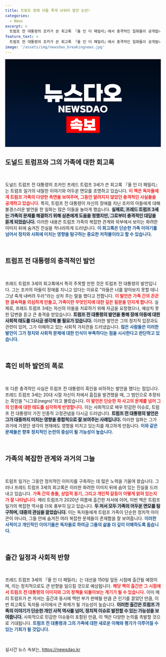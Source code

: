 ```yaml
---
title: 트럼프 장애 아들 죽게 놔둬라 발언 논란!
categories:
  - News
excerpt: >
  트럼프 전 대통령의 조카가 쓴 회고록 『올 인 더 패밀리』에서 충격적인 일화들이 공개됩니다. 장애 아들에 대한 냉혹한 발언과 인종차별적 발언이 포함되어 있어, 트럼프 일가의 숨겨진 진실을 드러내며 독자들의 관심을 끌고 있습니다.
feature_text: >
  트럼프 전 대통령의 조카가 쓴 회고록 『올 인 더 패밀리』에서 충격적인 일화들이 공개됩니다. 장애 아들에 대한 냉혹한 발언과 인종차별적 발언이 포함되어 있어, 트럼프 일가의 숨겨진 진실을 드러내며 독자들의 관심을 끌고 있습니다.
image: '/assets/img/newsdao_breakingnews.jpg'
---
```


<p><img src="/assets/img/newsdao_breakingnews.jpg" alt="bookingtag 속보" /></p>

<h2 data-ke-size="size26">도널드 트럼프와 그의 가족에 대한 회고록</h2>

<p data-ke-size="size16">&nbsp;</p>

<p data-ke-size="size16">도널드 트럼프 전 대통령의 조카인 프레드 트럼프 3세가 쓴 회고록 『올 인 더 패밀리』는 트럼프 일가의 내밀한 이야기와 어두운 면모를 조명하고 있습니다. <b><span style="color: #ee2323;">이 책은 독자들에게 트럼프 가족의 다양한 측면을 보여주며, 그동안 알려지지 않았던 충격적인 사실들을 공개하고 있습니다.</span></b> 특히, 트럼프 전 대통령이 자신의 장애를 지닌 조카의 아들에게 대해 불경스러운 발언을 한 일화는 많은 이들을 놀라게 했습니다. <b><span style="background-color: #21538527;">실제로, 프레드 트럼프 3세는 가족의 문제를 해결하기 위해 삼촌에게 도움을 청했지만, 그로부터 충격적인 대답을 듣게 되었습니다.</span></b> 이러한 내용은 트럼프 가족의 복잡한 관계와 외부에서 보이는 화려한 이미지 뒤에 숨겨진 진실을 적나라하게 드러냅니다. <b><span style="color: #1a5490;">이 회고록은 단순한 가족 이야기를 넘어서 정치와 사회에 미치는 영향을 탐구하는 중요한 저작물이라고 할 수 있습니다.</span></b></p>

<p data-ke-size="size16">&nbsp;</p>

<h2 data-ke-size="size26">트럼프 전 대통령의 충격적인 발언</h2>

<p data-ke-size="size16">&nbsp;</p>

<p data-ke-size="size16">프레드 트럼프 3세의 회고록에서 특히 주목할 만한 것은 트럼프 전 대통령의 발언입니다. 그는 조카의 아들이 장애를 지니고 있다는 이유로 "아들은 너를 알아보지 못할 테니 그냥 죽게 내버려 두라"라는 상처 주는 말을 했다고 전합니다. <b><span style="color: #ee2323;">이 발언은 가족 간의 끈끈한 결속력을 의심하게 만들고, 가족이란 무엇인지에 대한 깊은 질문을 던지게 합니다.</span></b> 실제로, 프레드 트럼프 3세는 자신의 아들을 치료하기 위해 자금을 요청했으나, 예상치 못한 답변을 듣고 큰 충격을 받았습니다. <b><span style="background-color: #21538527;">트럼프 전 대통령의 발언을 통해 장애 아동에 대한 사회적 태도를 다시금 생각해 볼 필요가 있습니다.</span></b> 이러한 발언은 그의 정치적 입장과도 관련이 있어, 그가 이해하고 있는 사회적 가치관을 드러냈습니다. <b><span style="color: #1a5490;">많은 사람들은 이러한 발언이 그가 정치와 사회적 문제에 대한 인식이 부족하다는 점을 시사한다고 판단하고 있습니다.</span></b></p>

<p data-ke-size="size16">&nbsp;</p>

<h2 data-ke-size="size26">흑인 비하 발언의 폭로</h2>

<p data-ke-size="size16">&nbsp;</p>

<p data-ke-size="size16">또 다른 충격적인 사실은 트럼프 전 대통령이 흑인을 비하하는 발언을 했다는 점입니다. 프레드 트럼프 3세는 20대 시절 자신이 차에서 흠집을 발견했을 때, 그 범인으로 추정되는 흑인을 "니그로(negro)"라고 불렀습니다. <b><span style="color: #ee2323;">이 발언은 단순한 차 사고의 문제를 넘어 그의 인종에 대한 태도를 심각하게 반영합니다.</span></b> 이는 사회적으로 매우 민감한 이슈로, 트럼프 전 대통령이 가진 인종적 고정관념을 다시금 드러냅니다. <b><span style="background-color: #21538527;">트럼프 전 대통령의 발언은 그가 대중까지 미치는 영향을 종합적으로 잘 보여주는 사례입니다.</span></b> 이러한 일화는 그가 과거에 가졌던 생각이 현재에도 영향을 미치고 있는지를 재고하게 만듭니다. <b><span style="color: #1a5490;">이와 같은 문제들은 향후 정치적인 논란의 중심이 될 가능성이 높습니다.</span></b></p>

<p data-ke-size="size16">&nbsp;</p>

<h2 data-ke-size="size26">가족의 복잡한 관계와 과거의 그늘</h2>

<p data-ke-size="size16">&nbsp;</p>

<p data-ke-size="size16">트럼프 일가는 그동안 정치적인 이미지를 구축하는 데 많은 노력을 기울여 왔습니다. 그러나 프레드 트럼프 3세의 회고록은 이러한 화려한 이미지 뒤에 숨어 있는 진실을 드러내고 있습니다. <b><span style="color: #ee2323;">가족 간의 충돌, 상업적 동기, 그리고 개인적 갈등이 어떻게 얽혀 있는지가 잘 나타납니다.</span></b> 메리 트럼프가 2020년 여름에 출간한 저서에 이어, 이번 책은 트럼프 일가의 복잡한 역사를 더욱 풍부히 담고 있습니다. <b><span style="background-color: #21538527;">두 저서 모두 가족의 어두운 면모를 탐구하며, 대중의 관심을 끌었습니다.</span></b> 이는 독자들에게 트럼프 가족이 단순한 정치적 아이콘이 아니라, 그들 안에 숨겨진 여러 복잡한 문제들이 존재함을 잘 보여줍니다. <b><span style="color: #1a5490;">이러한 사적이고 개인적인 이야기들은 독자들로 하여금 그들의 삶을 더 깊이 이해하도록 돕습니다.</span></b></p>

<p data-ke-size="size16">&nbsp;</p>

<h2 data-ke-size="size26">출간 일정과 사회적 반향</h2>

<p data-ke-size="size16">&nbsp;</p>

<p data-ke-size="size16">프레드 트럼프 3세의 『올 인 더 패밀리』는 대선을 150일 앞둔 시점에 출간될 예정이며, 이는 정치적으로도 큰 반향을 일으킬 것으로 예상됩니다. <b><span style="color: #ee2323;">해당 책의 출간은 그 시점에서 트럼프 전 대통령의 이미지와 그의 정책을 되돌아보는 계기가 될 수 있습니다.</span></b> 이미 메리 트럼프가 쓴 저서는 출간과 동시에 백만 부가 판매될 만큼 큰 인기를 끌었던 만큼, 이번 회고록도 독자들 사이에서 큰 화제가 될 가능성이 높습니다. <b><span style="background-color: #21538527;">이러한 출간은 트럼프 가족의 이야기가 단순한 개인 사적 역사를 넘어, 정치적 이슈로 발전할 수 있는 가능성을 보여줍니다.</span></b> 사회적으로 민감한 이슈들이 포함된 만큼, 이 책은 다양한 논의를 촉발할 것으로 기대됩니다. <b><span style="color: #1a5490;">트럼프 전 대통령과 그의 가족에 대한 새로운 이해와 평가가 이루어질 수 있는 기회가 될 것입니다.</span></b></p>

<p data-ke-size="size16">&nbsp;</p>
실시간 뉴스 속보는, <a href="https://newsdao.kr" rel="dofollow">https://newsdao.kr</a>


